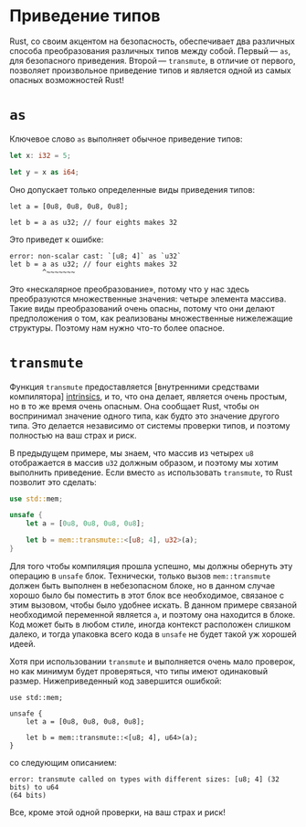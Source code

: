 # Приведение типов

Rust, со своим акцентом на безопасность, обеспечивает два различных способа
преобразования различных типов между собой. Первый — `as`, для безопасного
приведения. Второй — `transmute`, в отличие от первого, позволяет произвольное
приведение типов и является одной из самых опасных возможностей Rust!

# `as`

Ключевое слово `as` выполняет обычное приведение типов:

```rust
let x: i32 = 5;

let y = x as i64;
```

Оно допускает только определенные виды приведения типов:

```rust,ignore
let a = [0u8, 0u8, 0u8, 0u8];

let b = a as u32; // four eights makes 32
```

Это приведет к ошибке:

```text
error: non-scalar cast: `[u8; 4]` as `u32`
let b = a as u32; // four eights makes 32
        ^~~~~~~~
```

Это «нескалярное преобразование», потому что у нас здесь преобразуются
множественные значения: четыре элемента массива. Такие виды преобразований очень
опасны, потому что они делают предположения о том, как реализованы множественные
нижележащие структуры. Поэтому нам нужно что-то более опасное.

# `transmute`

Функция `transmute` предоставляется [внутренними средствами компилятора]
[intrinsics], и то, что она делает, является очень простым, но в то же время
очень опасным. Она сообщает Rust, чтобы он воспринимал значение одного типа, как
будто это значение другого типа. Это делается независимо от системы проверки
типов, и поэтому полностью на ваш страх и риск.

[intrinsics]: intrinsics.html

В предыдущем примере, мы знаем, что массив из четырех `u8` отображается в массив
`u32` должным образом, и поэтому мы хотим выполнить приведение. Если вместо `as`
использовать `transmute`, то Rust позволит это сделать:

```rust
use std::mem;

unsafe {
    let a = [0u8, 0u8, 0u8, 0u8];

    let b = mem::transmute::<[u8; 4], u32>(a);
}
```

Для того чтобы компиляция прошла успешно, мы должны обернуть эту операцию в
`unsafe` блок. Технически, только вызов `mem::transmute` должен быть выполнен в
небезопасном блоке, но в данном случае хорошо было бы поместить в этот блок все
необходимое, связаное с этим вызовом, чтобы было удобнее искать. В данном
примере связаной необходимой переменной является `a`, и поэтому она находится в
блоке. Код может быть в любом стиле, иногда контекст расположен слишком далеко,
и тогда упаковка всего кода в `unsafe` не будет такой уж хорошей идеей.

Хотя при использовании `transmute` и выполняется очень мало проверок, но как
минимум будет проверяться, что типы имеют одинаковый размер. Нижеприведенный код
завершится ошибкой:

```rust,ignore
use std::mem;

unsafe {
    let a = [0u8, 0u8, 0u8, 0u8];

    let b = mem::transmute::<[u8; 4], u64>(a);
}
```

со следующим описанием:

```text
error: transmute called on types with different sizes: [u8; 4] (32 bits) to u64
(64 bits)
```

Все, кроме этой одной проверки, на ваш страх и риск!
